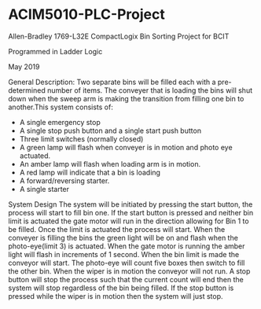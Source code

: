 # ACIM5010-PLC-Project
Allen-Bradley 1769-L32E CompactLogix Bin Sorting Project for BCIT

Programmed in Ladder Logic

May 2019

General Description:
Two separate bins will be filled each with a pre-determined number of items.  The conveyer that is loading the bins will shut down when the sweep arm is making the transition from filling one bin to another.This system consists of:            
-  A single emergency stop
-  A single stop push button and a single start push button
-  Three limit switches (normally closed)
-  A green lamp will flash when conveyer is in motion and photo eye actuated.              
-  An amber lamp will flash when loading arm is in motion.
-  A red lamp will indicate that a bin is loading
-  A forward/reversing starter.                 
-  A single starter

System Design
The system will be initiated by pressing the start button, the process will start to fill bin one. If the start button is pressed and neither bin limit is actuated the gate motor will run in the direction allowing for Bin 1 to be filled.  Once the limit is actuated the process will start. When the conveyer is filling the bins the green light will be on and flash when the photo-eye(limit 3) is actuated. When the gate motor is running the amber light will flash in increments of 1 second. When the bin limit is made the conveyor will start. The photo-eye will count five boxes then switch to fill the other bin. When the wiper is in motion the conveyor will not run. A stop button will stop the process such that the current count will end then the system will stop regardless of the bin being filled. If the stop button is pressed while the wiper is in motion then the system will just stop.
